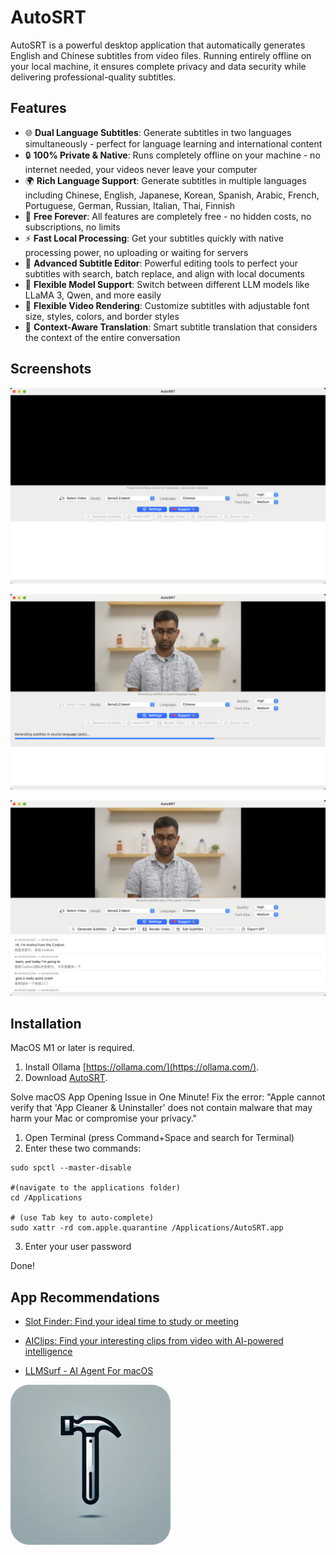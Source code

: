 # AutoSRT

AutoSRT is a powerful desktop application that automatically generates English and Chinese subtitles from video files. Running entirely offline on your local machine, it ensures complete privacy and data security while delivering professional-quality subtitles.

## Features

- 🌐 **Dual Language Subtitles**: Generate subtitles in two languages simultaneously - perfect for language learning and international content
- 🔒 **100% Private & Native**: Runs completely offline on your machine - no internet needed, your videos never leave your computer
- 🌍 **Rich Language Support**: Generate subtitles in multiple languages including Chinese, English, Japanese, Korean, Spanish, Arabic, French, Portuguese, German, Russian, Italian, Thai, Finnish
- 💝 **Free Forever**: All features are completely free - no hidden costs, no subscriptions, no limits
- ⚡ **Fast Local Processing**: Get your subtitles quickly with native processing power, no uploading or waiting for servers
- 📝 **Advanced Subtitle Editor**: Powerful editing tools to perfect your subtitles with search, batch replace, and align with local documents
- 🤖 **Flexible Model Support**: Switch between different LLM models like LLaMA 3, Qwen, and more easily
- 🎨 **Flexible Video Rendering**: Customize subtitles with adjustable font size, styles, colors, and border styles
- 🔄 **Context-Aware Translation**: Smart subtitle translation that considers the context of the entire conversation

## Screenshots

![Home](https://github.com/yyaadet/autosrt_page/blob/main/screenshots/home.png)

![Processing](https://github.com/yyaadet/autosrt_page/blob/main/screenshots/processing.png)

![Done](https://github.com/yyaadet/autosrt_page/blob/main/screenshots/done.png)


## Installation

MacOS M1 or later is required.

1. Install Ollama [https://ollama.com/](https://ollama.com/).
2. Download [AutoSRT](https://github.com/yyaadet/autosrt_page/releases).

Solve macOS App Opening Issue in One Minute!
Fix the error: "Apple cannot verify that 'App Cleaner & Uninstaller' does not contain malware that may harm your Mac or compromise your privacy."

1. Open Terminal (press Command+Space and search for Terminal)
2. Enter these two commands:
```
sudo spctl --master-disable

#(navigate to the applications folder)
cd /Applications 

# (use Tab key to auto-complete)
sudo xattr -rd com.apple.quarantine /Applications/AutoSRT.app 
```
3. Enter your user password

Done!

## App Recommendations 

- [Slot Finder: Find your ideal time to study or meeting](https://www.51zhi.com/)
- [AIClips: Find your interesting clips from video with AI-powered intelligence](https://yyaadet.github.io/aiclips/)

- [LLMSurf - AI Agent For macOS](https://github.com/yyaadet/llmsurf) 

![LLMSurf](https://raw.githubusercontent.com/yyaadet/llmsurf/main/images/logo.png)
